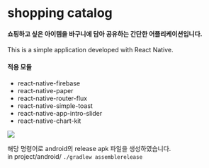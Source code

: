 # shopping catalog
#### 쇼핑하고 싶은 아이템을 바구니에 담아 공유하는 간단한 어플리케이션입니다.
This is a simple application developed with React Native.


#### 적용 모듈
  - react-native-firebase
  - react-native-paper
  - react-native-router-flux
  - react-native-simple-toast
  - react-native-app-intro-slider
  - react-native-chart-kit

![](https://modernhart.github.io/alias/images/simpleshop.gif)




해당 명령어로 android의 release apk 파일을 생성하였습니다.<br />
in project/android/ `./gradlew assemblerelease`
